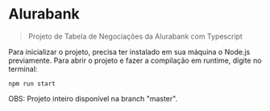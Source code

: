 # Alurabank
>Projeto de Tabela de Negociações da Alurabank com Typescript

Para inicializar o projeto, precisa ter instalado em sua máquina o Node.js previamente.
Para abrir o projeto e fazer a compilação em runtime, digite no terminal:
```
npm run start
```

OBS: Projeto inteiro disponível na branch "master".
